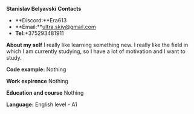**Stanislav Belyavski**
**Contacts**
* **Discord:**Era613
* **Email:**ultra.skiy@gmail.com
* **Tel:**+375293481911

**About my self**
 I really like learning something new. I really like the field in which I am currently studying, so I have a lot of motivation and I want to study.

**Code example:**
Nothing

**Work expirence**
Nothing

**Education and course**
Nothing

**Language:**
English level - A1
